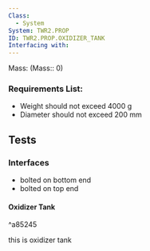 ```yaml
---
Class:
  - System
System: TWR2.PROP
ID: TWR2.PROP.OXIDIZER_TANK
Interfacing with: 
---
```

Mass: (Mass:: 0)
### Requirements List: 
- Weight should not exceed 4000 g
- Diameter should not exceed 200 mm

## Tests
### Interfaces
- bolted on bottom end
- bolted on top end

#### Oxidizer Tank

^a85245

this is oxidizer tank
